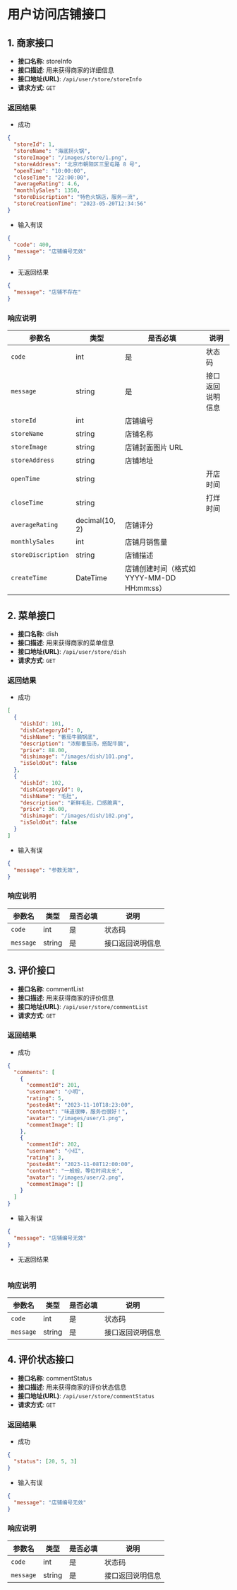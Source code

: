 # 用户访问店铺接口

## 1. 商家接口
- **接口名称**: storeInfo
- **接口描述**: 用来获得商家的详细信息
- **接口地址(URL)**: `/api/user/store/storeInfo`
- **请求方式**: `GET`

### 返回结果
- 成功
```json
{
  "storeId": 1,
  "storeName": "海底捞火锅",
  "storeImage": "/images/store/1.png",
  "storeAddress": "北京市朝阳区三里屯路 8 号",
  "openTime": "10:00:00",
  "closeTime": "22:00:00",
  "averageRating": 4.6,
  "monthlySales": 1350,
  "storeDiscription": "特色火锅店，服务一流",
  "storeCreationTime": "2023-05-20T12:34:56"
}
```
- 输入有误
```json
{
  "code": 400,
  "message": "店铺编号无效"
}
```
- 无返回结果
```json
{
  "message": "店铺不存在"
}
```

### 响应说明
| 参数名 | 类型 | 是否必填 | 说明 |
|--------|------|----------|------|
| `code` | int | 是 | 状态码 |
| `message` | string | 是 | 接口返回说明信息 |
| `storeId` | int | 店铺编号  |
| `storeName` | string | 店铺名称 |
| `storeImage` | string | 店铺封面图片 URL |
| `storeAddress` | string | 店铺地址 |
| `openTime` | string || 开店时间 |
| `closeTime`| string || 打烊时间 |
| `averageRating` | decimal(10, 2) | 店铺评分 |
| `monthlySales`  | int | 店铺月销售量 |
| `storeDiscription` | string | 店铺描述 |
| `createTime` | DateTime | 店铺创建时间（格式如 YYYY-MM-DD HH:mm:ss） |

## 2. 菜单接口
- **接口名称**: dish
- **接口描述**: 用来获得商家的菜单信息
- **接口地址(URL)**: `/api/user/store/dish`
- **请求方式**: `GET`

### 返回结果
- 成功
```json
[
  {
    "dishId": 101,
    "dishCategoryId": 0,
    "dishName": "番茄牛腩锅底",
    "description": "浓郁番茄汤，搭配牛腩",
    "price": 88.00,
    "dishimage": "/images/dish/101.png",
    "isSoldOut": false
  },
  {
    "dishId": 102,
    "dishCategoryId": 0,
    "dishName": "毛肚",
    "description": "新鲜毛肚，口感脆爽",
    "price": 36.00,
    "dishimage": "/images/dish/102.png",
    "isSoldOut": false
  }
]
```
- 输入有误
```json
{
  "message": "参数无效",
}
```

### 响应说明
| 参数名 | 类型 | 是否必填 | 说明 |
|--------|------|----------|------|
| `code` | int | 是 | 状态码 |
| `message` | string | 是 | 接口返回说明信息 |



## 3. 评价接口
- **接口名称**: commentList
- **接口描述**: 用来获得商家的评价信息
- **接口地址(URL)**: `/api/user/store/commentList`
- **请求方式**: `GET`

### 返回结果
- 成功
```json
{
  "comments": [
    {
      "commentId": 201,
      "username": "小明",
      "rating": 5,
      "postedAt": "2023-11-10T18:23:00",
      "content": "味道很棒，服务也很好！",
      "avatar": "/images/user/1.png",
      "commentImage": []
    },
    {
      "commentId": 202,
      "username": "小红",
      "rating": 3,
      "postedAt": "2023-11-08T12:00:00",
      "content": "一般般，等位时间太长",
      "avatar": "/images/user/2.png",
      "commentImage": []
    }
  ]
}
```
- 输入有误
```json
{
  "message": "店铺编号无效"
}
```
- 无返回结果
```json

```

### 响应说明
| 参数名 | 类型 | 是否必填 | 说明 |
|--------|------|----------|------|
| `code` | int | 是 | 状态码 |
| `message` | string | 是 | 接口返回说明信息 |



## 4. 评价状态接口
- **接口名称**: commentStatus
- **接口描述**: 用来获得商家的评价状态信息
- **接口地址(URL)**: `/api/user/store/commentStatus`
- **请求方式**: `GET`

### 返回结果
- 成功
```json
{
  "status": [20, 5, 3]
}
```
- 输入有误
```json
{
  "message": "店铺编号无效"
}
```

### 响应说明
| 参数名 | 类型 | 是否必填 | 说明 |
|--------|------|----------|------|
| `code` | int | 是 | 状态码 |
| `message` | string | 是 | 接口返回说明信息 |